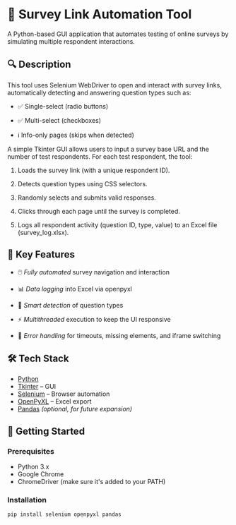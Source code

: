 # 🧪 Survey Link Automation Tool
A Python-based GUI application that automates testing of online surveys by simulating multiple respondent interactions.

## 🔍 Description
This tool uses Selenium WebDriver to open and interact with survey links, automatically detecting and answering question types such as:

- ✅ Single-select (radio buttons)

- ✅ Multi-select (checkboxes)

- ℹ️ Info-only pages (skips when detected)

A simple Tkinter GUI allows users to input a survey base URL and the number of test respondents. For each test respondent, the tool:

1. Loads the survey link (with a unique respondent ID).

2. Detects question types using CSS selectors.

3. Randomly selects and submits valid responses.

4. Clicks through each page until the survey is completed.

5. Logs all respondent activity (question ID, type, value) to an Excel file (survey_log.xlsx).

## 📁 Key Features
- 🖱️ *Fully automated* survey navigation and interaction

- 📊 *Data logging* into Excel via openpyxl

- 🧠 *Smart detection* of question types

- ⚡ *Multithreaded* execution to keep the UI responsive

- 🔧 *Error handling* for timeouts, missing elements, and iframe switching

## 🛠 Tech Stack

- [Python](https://www.python.org/)
- [Tkinter](https://docs.python.org/3/library/tkinter.html) – GUI
- [Selenium](https://www.selenium.dev/) – Browser automation
- [OpenPyXL](https://openpyxl.readthedocs.io/) – Excel export
- [Pandas](https://pandas.pydata.org/) *(optional, for future expansion)*

## 🚀 Getting Started

### Prerequisites

- Python 3.x
- Google Chrome
- ChromeDriver (make sure it's added to your PATH)

### Installation

```bash
pip install selenium openpyxl pandas


